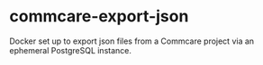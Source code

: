 # commcare-export-json
Docker set up to export json files from a Commcare project via an ephemeral PostgreSQL instance.
